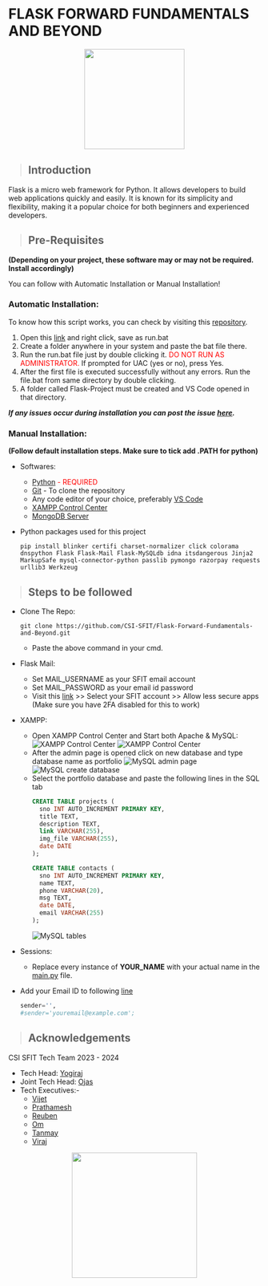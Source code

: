 # FLASK FORWARD FUNDAMENTALS AND BEYOND

<p align="center">
  <img src="static/assets/img.png" width="200" />
</p>

> ## Introduction

Flask is a micro web framework for Python. It allows developers to build web applications quickly and easily. It is known for its simplicity and flexibility, making it a popular choice for both beginners and experienced developers.

> ## Pre-Requisites

**(Depending on your project, these software may or may not be required. Install accordingly)**

You can follow with Automatic Installation or Manual Installation!

### Automatic Installation:

To know how this script works, you can check by visiting this [repository](https://github.com/Tetroner9/CSI).

1. Open this [link](https://raw.githubusercontent.com/Tetroner9/CSI/main/run.bat) and right click, save as run.bat
2. Create a folder anywhere in your system and paste the bat file there.
3. Run the run.bat file just by double clicking it. <span style="color:red">DO NOT RUN AS ADMINISTRATOR.</span>
If prompted for UAC (yes or no), press Yes.
4. After the first file is executed successfully without any errors. Run the file.bat from same directory by double clicking.
5. A folder called Flask-Project must be created and VS Code opened in that directory.

***If any issues occur during installation you can post the issue [here](https://github.com/Tetroner9/CSI/issues/new).***
### Manual Installation:

**(Follow default installation steps. Make sure to tick add .PATH for python)**

- Softwares:
  - <span style="color:red">[Python](https://www.python.org/ftp/python/3.12.2/python-3.12.2-amd64.exe) - REQUIRED</span>
  - [Git](https://github.com/git-for-windows/git/releases/download/v2.44.0.windows.1/Git-2.44.0-64-bit.exe) - To clone the repository
  - Any code editor of your choice, preferably [VS Code](https://code.visualstudio.com/docs/?dv=win64user)
  - [XAMPP Control Center](https://sourceforge.net/projects/xampp/files/latest/download)
  - [MongoDB Server](https://fastdl.mongodb.org/windows/mongodb-windows-x86_64-7.0.7-signed.msi)

 - Python packages used for this project
   ```shell
   pip install blinker certifi charset-normalizer click colorama dnspython Flask Flask-Mail Flask-MySQLdb idna itsdangerous Jinja2 MarkupSafe mysql-connector-python passlib pymongo razorpay requests urllib3 Werkzeug
   ```

> ## Steps to be followed

- Clone The Repo:
  ```shell
  git clone https://github.com/CSI-SFIT/Flask-Forward-Fundamentals-and-Beyond.git
  ```
  - Paste the above command in your cmd.

- Flask Mail:
  - Set MAIL_USERNAME as your SFIT email account
  - Set MAIL_PASSWORD as your email id password
  - Visit this [link](https://myaccount.google.com/lesssecureapps?pli=1) >> Select your SFIT account >> Allow less secure apps
  (Make sure you have 2FA disabled for this to work)

- XAMPP:
  - Open XAMPP Control Center and Start both Apache & MySQL:
  ![XAMPP Control Center](/screenshots/1.png)
  ![XAMPP Control Center](/screenshots/2.png)
  - After the admin page is opened click on new database and type database name as portfolio
  ![MySQL admin page](/screenshots/3.png)
  ![MySQL create database](/screenshots/4.png)
  - Select the portfolio database and paste the following lines in the SQL tab
      ```sql
      CREATE TABLE projects (
        sno INT AUTO_INCREMENT PRIMARY KEY,
        title TEXT,
        description TEXT,
        link VARCHAR(255),
        img_file VARCHAR(255),
        date DATE
      );

      CREATE TABLE contacts (
        sno INT AUTO_INCREMENT PRIMARY KEY,
        name TEXT,
        phone VARCHAR(20),
        msg TEXT,
        date DATE,
        email VARCHAR(255)
      );
      ```
    ![MySQL tables](/screenshots/5.png)

- Sessions:
  - Replace every instance of **YOUR_NAME** with your actual name in the [main.py](main.py) file.

- Add your Email ID to following [line](https://github.com/CSI-SFIT/Flask-Forward-Fundamentals-and-Beyond/blob/bb0507ef0a22601b667a256cdecbecd35f121205/main.py#L48)
  ```python
  sender='',
  #sender='youremail@example.com';
  ```

> ## Acknowledgements

CSI SFIT Tech Team 2023 - 2024

- Tech Head: [Yogiraj](https://github.com/yogiiieee)
- Joint Tech Head: [Ojas]()
- Tech Executives:-
  - [Vijet](https://github.com/avogadronuggies)
  - [Prathamesh](https://github.com/PrathameshDesai0409)
  - [Reuben](https://github.com/ReubenMatrix)
  - [Om](https://github.com/Tetroner9)
  - [Tanmay](https://github.com/tannmayy14)
  - [Viraj]()

<p align="center">
  <a href="https://www.csi.sfit.ac.in/">
    <img src="static/assets/img_1.png" width="250" />
  </a>
</p>
